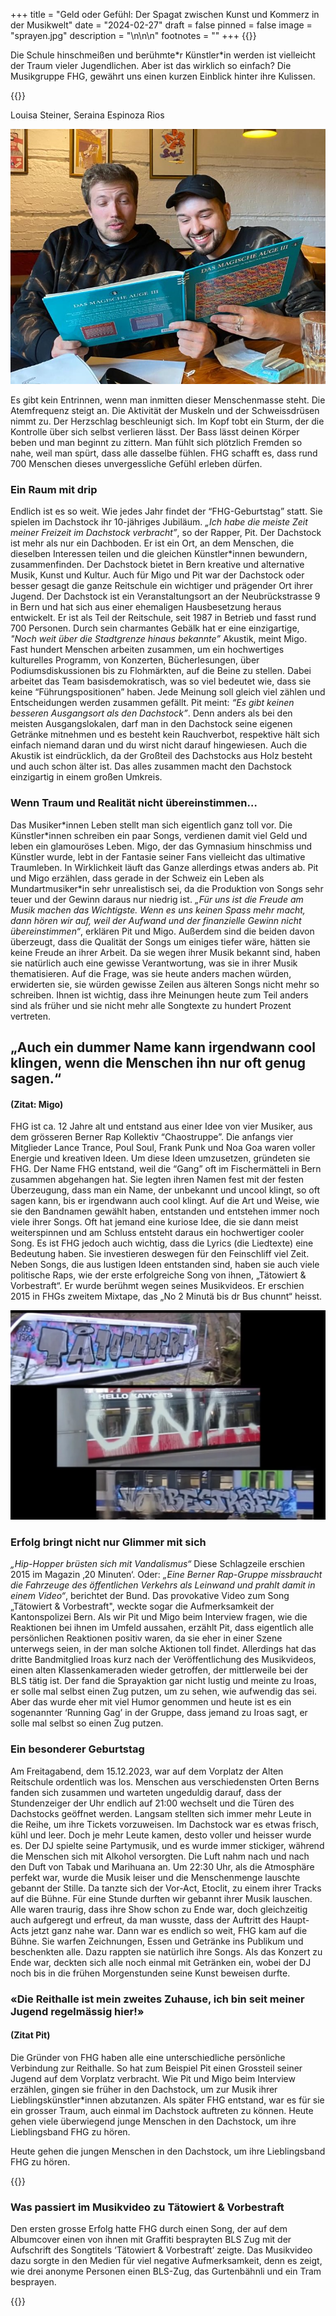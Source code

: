 +++
title = "Geld oder Gefühl: Der Spagat zwischen Kunst und Kommerz in der Musikwelt"
date = "2024-02-27"
draft = false
pinned = false
image = "sprayen.jpg"
description = "\n\n\n"
footnotes = ""
+++
{{<lead>}}

Die Schule hinschmeißen und berühmte\*r Künstler\*in werden ist vielleicht der Traum vieler Jugendlichen. Aber ist das wirklich so einfach? Die Musikgruppe FHG, gewährt uns einen kurzen Einblick hinter ihre Kulissen.  

{{</lead>}}

Louisa Steiner, Seraina Espinoza Rios

![Pit und Migo aus der Musikgruppe FHG sind fasziniert von einem Buch mit dem Titel ‘Das magische Auge’ mit optischen Illusionen](fhg-reportage.jpg)

Es gibt kein Entrinnen, wenn man inmitten dieser Menschenmasse steht. Die Atemfrequenz steigt an. Die Aktivität der Muskeln und der Schweissdrüsen nimmt zu. Der Herzschlag beschleunigt sich. Im Kopf tobt ein Sturm, der die Kontrolle über sich selbst verlieren lässt. Der Bass lässt deinen Körper beben und man beginnt zu zittern. Man fühlt sich plötzlich Fremden so nahe, weil man spürt, dass alle dasselbe fühlen. 
FHG schafft es, dass rund 700 Menschen dieses unvergessliche Gefühl erleben dürfen.



### Ein Raum mit drip

Endlich ist es so weit. Wie jedes Jahr findet der “FHG-Geburtstag” statt. Sie spielen im Dachstock ihr 10-jähriges Jubiläum. *„Ich habe die meiste Zeit meiner Freizeit im Dachstock verbracht”*, so der Rapper, Pit. Der Dachstock ist mehr als nur ein Dachboden. Er ist ein Ort, an dem Menschen, die dieselben Interessen teilen und die gleichen Künstler*innen bewundern, zusammenfinden. Der Dachstock bietet in Bern kreative und alternative Musik, Kunst und Kultur. Auch für Migo und Pit war der Dachstock oder besser gesagt die ganze Reitschule ein wichtiger und prägender Ort ihrer Jugend. Der Dachstock ist ein Veranstaltungsort an der Neubrückstrasse 9 in Bern und hat sich aus einer ehemaligen Hausbesetzung heraus entwickelt. Er ist als Teil der Reitschule, seit 1987 in Betrieb und fasst rund 700 Personen. Durch sein charmantes Gebälk hat er eine einzigartige, *"Noch weit über die Stadtgrenze hinaus bekannte”* Akustik, meint Migo. Fast hundert Menschen arbeiten zusammen, um ein hochwertiges kulturelles Programm, von Konzerten, Bücherlesungen, über Podiumsdiskussionen bis zu Flohmärkten, auf die Beine zu stellen. Dabei arbeitet das Team basisdemokratisch, was so viel bedeutet wie, dass sie keine “Führungspositionen” haben. Jede Meinung soll gleich viel zählen und Entscheidungen werden zusammen gefällt. Pit meint: *“Es gibt keinen besseren Ausgangsort als den Dachstock”*. Denn anders als bei den meisten Ausgangslokalen, darf man in den Dachstock seine eigenen Getränke mitnehmen und es besteht kein Rauchverbot, respektive hält sich einfach niemand daran und du wirst nicht darauf hingewiesen. Auch die Akustik ist eindrücklich, da der Großteil des Dachstocks aus Holz besteht und auch schon älter ist. Das alles zusammen macht den Dachstock einzigartig in einem großen Umkreis.

### Wenn Traum und Realität nicht übereinstimmen…

Das Musiker\*innen Leben stellt man sich eigentlich ganz toll vor. Die Künstler\*innen schreiben ein paar Songs, verdienen damit viel Geld und leben ein glamouröses Leben. Migo, der das Gymnasium hinschmiss und Künstler wurde, lebt in der Fantasie seiner Fans vielleicht das ultimative Traumleben. In Wirklichkeit läuft das Ganze allerdings etwas anders ab. Pit und Migo erzählen, dass gerade in der Schweiz ein Leben als Mundartmusiker*in sehr unrealistisch sei, da die Produktion von Songs sehr teuer und der Gewinn daraus nur niedrig ist. *„Für uns ist die Freude am Musik machen das Wichtigste. Wenn es uns keinen Spass mehr macht, dann hören wir auf, weil der Aufwand und der finanzielle Gewinn nicht übereinstimmen“*, erklären Pit und Migo. Außerdem sind die beiden davon überzeugt, dass die Qualität der Songs um einiges tiefer wäre, hätten sie keine Freude an ihrer Arbeit. Da sie wegen ihrer Musik bekannt sind, haben sie natürlich auch eine gewisse Verantwortung, was sie in ihrer Musik thematisieren. Auf die Frage, was sie heute anders machen würden, erwiderten sie, sie würden gewisse Zeilen aus älteren Songs nicht mehr so schreiben. Ihnen ist wichtig, dass ihre Meinungen heute zum Teil anders sind als früher und sie nicht mehr alle Songtexte zu hundert Prozent vertreten.

## „Auch ein dummer Name kann irgendwann cool klingen, wenn die Menschen ihn nur oft genug sagen.“

#### (Zitat: Migo)

FHG ist ca. 12 Jahre alt und entstand aus einer Idee von vier Musiker, aus dem grösseren Berner Rap Kollektiv “Chaostruppe”. Die anfangs vier Mitglieder Lance Trance, Poul Soul, Frank Punk und Noa Goa waren voller Energie und kreativen Ideen. Um diese Ideen umzusetzen, gründeten sie FHG. Der Name FHG entstand, weil die “Gang” oft im Fischermätteli in Bern zusammen abgehangen hat. Sie legten ihren Namen fest mit der festen Überzeugung, dass man ein Name, der unbekannt und uncool klingt, so oft sagen kann, bis er irgendwann auch cool klingt. Auf die Art und Weise, wie sie den Bandnamen gewählt haben, entstanden und entstehen immer noch viele ihrer Songs. Oft hat jemand eine kuriose Idee, die sie dann meist weiterspinnen und am Schluss entsteht daraus ein hochwertiger cooler Song. Es ist FHG jedoch auch wichtig, dass die Lyrics (die Liedtexte) eine Bedeutung haben. Sie investieren deswegen für den Feinschliff viel Zeit.
Neben Songs, die aus lustigen Ideen entstanden sind, haben sie auch viele politische Raps, wie der erste erfolgreiche Song von ihnen, „Tätowiert & Vorbestraft“. Er wurde berühmt wegen seines Musikvideos. Er erschien 2015 in FHGs zweitem Mixtape, das „No 2 Minutä bis dr Bus chunnt“ heisst.

![Hip-Hop Rapper versprayen BLS-Fahrzeuge](sprayen.jpg)

### Erfolg bringt nicht nur Glimmer mit sich

*„Hip-Hopper brüsten sich mit Vandalismus“* Diese Schlagzeile erschien 2015 im Magazin ‚20 Minuten‘. Oder: *„Eine Berner Rap-Gruppe missbraucht die Fahrzeuge des öffentlichen Verkehrs als Leinwand und prahlt damit in einem Video“*, berichtet der Bund. Das provokative Video zum Song „Tätowiert & Vorbestraft", weckte sogar die Aufmerksamkeit der Kantonspolizei Bern. 
Als wir Pit und Migo beim Interview fragen, wie die Reaktionen bei ihnen im Umfeld aussahen, erzählt Pit, dass eigentlich alle persönlichen Reaktionen positiv waren, da sie eher in einer Szene unterwegs seien, in der man solche Aktionen toll findet. Allerdings hat das dritte Bandmitglied Iroas kurz nach der Veröffentlichung des Musikvideos, einen alten Klassenkameraden wieder getroffen, der mittlerweile bei der BLS tätig ist. Der fand die Sprayaktion gar nicht lustig und meinte zu Iroas, er solle mal selbst einen Zug putzen, um zu sehen, wie aufwendig das sei. Aber das wurde eher mit viel Humor genommen und heute ist es ein sogenannter ‘Running Gag’ in der Gruppe, dass jemand zu Iroas sagt, er solle mal selbst so einen Zug putzen. 

### Ein besonderer Geburtstag

Am Freitagabend, dem 15.12.2023, war auf dem Vorplatz der Alten Reitschule ordentlich was los. Menschen aus verschiedensten Orten Berns fanden sich zusammen und warteten ungeduldig darauf, dass der Stundenzeiger der Uhr endlich auf 21:00 wechselt und die Türen des Dachstocks geöffnet werden. Langsam stellten sich immer mehr Leute in die Reihe, um ihre Tickets vorzuweisen. Im Dachstock war es etwas frisch, kühl und leer. Doch je mehr Leute kamen, desto voller und heisser wurde es. Der DJ spielte seine Partymusik, und es wurde immer stickiger, während die Menschen sich mit Alkohol versorgten. Die Luft nahm nach und nach den Duft von Tabak und Marihuana an. Um 22:30 Uhr, als die Atmosphäre perfekt war, wurde die Musik leiser und die Menschenmenge lauschte gebannt der Stille. Da tanzte sich der Vor-Act, Etoclit, zu einem ihrer Tracks auf die Bühne. Für eine Stunde durften wir gebannt ihrer Musik lauschen. Alle waren traurig, dass ihre Show schon zu Ende war, doch gleichzeitig auch aufgeregt und erfreut, da man wusste, dass der Auftritt des Haupt-Acts jetzt ganz nahe war. 
Dann war es endlich so weit, FHG kam auf die Bühne. Sie warfen Zeichnungen, Essen und Getränke ins Publikum und beschenkten alle. Dazu rappten sie natürlich ihre Songs. Als das Konzert zu Ende war, deckten sich alle noch einmal mit Getränken ein, wobei der DJ noch bis in die frühen Morgenstunden  seine Kunst beweisen durfte.

### «Die Reithalle ist mein zweites Zuhause, ich bin seit meiner Jugend regelmässig hier!»

#### (Zitat Pit)

Die Gründer von FHG haben alle eine unterschiedliche persönliche Verbindung zur Reithalle. So hat zum Beispiel Pit einen Grossteil seiner Jugend auf dem Vorplatz verbracht. Wie Pit und Migo beim Interview erzählen, gingen sie früher in den Dachstock, um zur Musik ihrer Lieblingskünstler*innen abzutanzen. Als später FHG entstand, war es für sie ein grosser Traum, auch einmal im Dachstock auftreten zu können. Heute gehen viele überwiegend junge Menschen in den Dachstock, um ihre Lieblingsband FHG zu hören.

Heute gehen die jungen Menschen in den Dachstock, um ihre Lieblingsband FHG zu hören. 

{{<box>}}

### Was passiert im Musikvideo zu Tätowiert & Vorbestraft

Den ersten grosse Erfolg hatte FHG durch einen Song, der auf dem Albumcover einen von ihnen mit Graffiti besprayten BLS Zug mit der Aufschrift des Songtitels ‘Tätowiert & Vorbestraft’ zeigte. Das Musikvideo dazu sorgte in den Medien für viel negative Aufmerksamkeit, denn es zeigt, wie drei anonyme Personen einen BLS-Zug, das Gurtenbähnli und ein Tram besprayen.

{{</box>}}